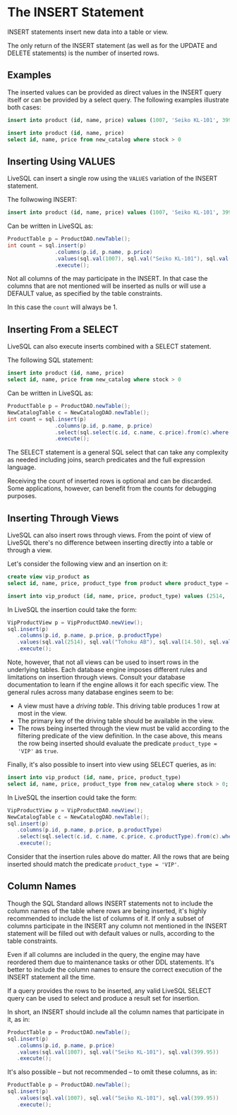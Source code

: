 # The INSERT Statement

INSERT statements insert new data into a table or view.

The only return of the INSERT statement (as well as for the UPDATE and DELETE statements) is the number of inserted rows.



## Examples

The inserted values can be provided as direct values in the INSERT query itself or can be provided by a 
select query. The following examples illustrate both cases:

```sql
insert into product (id, name, price) values (1007, 'Seiko KL-101', 399.95);

insert into product (id, name, price) 
select id, name, price from new_catalog where stock > 0
```

## Inserting Using VALUES

LiveSQL can insert a single row using the `VALUES` variation of the INSERT statement. 

The follwowing INSERT:

```sql
insert into product (id, name, price) values (1007, 'Seiko KL-101', 399.95);
```

Can be written in LiveSQL as:

```java
ProductTable p = ProductDAO.newTable();
int count = sql.insert(p)
               .columns(p.id, p.name, p.price)
               .values(sql.val(1007), sql.val("Seiko KL-101"), sql.val(399.95))
               .execute();
```

Not all columns of the may participate in the INSERT. In that case the columns that are not mentioned will be inserted as nulls
or will use a DEFAULT value, as specified by the table constraints.

In this case the `count` will always be 1.


## Inserting From a SELECT

LiveSQL can also execute inserts combined with a SELECT statement. 

The following SQL statement:

```sql
insert into product (id, name, price) 
select id, name, price from new_catalog where stock > 0
```

Can be written in LiveSQL as:

```java
ProductTable p = ProductDAO.newTable();
NewCatalogTable c = NewCatalogDAO.newTable();
int count = sql.insert(p)
               .columns(p.id, p.name, p.price)
               .select(sql.select(c.id, c.name, c.price).from(c).where(c.stock.gt(0)))
               .execute();
```

The SELECT statement is a general SQL select that can take any complexity as needed including joins, search predicates and the 
full expression language.

Receiving the count of inserted rows is optional and can be discarded. Some applications, however,
can benefit from the counts for debugging purposes.


## Inserting Through Views

LiveSQL can also insert rows through views. From the point of view of LiveSQL there's no difference between inserting directly
into a table or through a view.

Let's consider the following view and an insertion on it:

```sql
create view vip_product as
select id, name, price, product_type from product where product_type = 'VIP';

insert into vip_product (id, name, price, product_type) values (2514, 'Tohoku AB', 14.50, 'VIP');
```

In LiveSQL the insertion could take the form:

```java
VipProductView p = VipProductDAO.newView();
sql.insert(p)
   .columns(p.id, p.name, p.price, p.productType)
   .values(sql.val(2514), sql.val("Tohoku AB"), sql.val(14.50), sql.val("VIP"))
   .execute();
```

Note, however, that not all views can be used to insert rows in the underlying tables. Each database engine imposes different
rules and limitations on insertion through views. Consult your database documentation to learn if the engine allows it for 
each specific view. The general rules across many database engines seem to be:
- A view must have a *driving table*. This driving table produces 1 row at most in the view.
- The primary key of the driving table should be available in the view.
- The rows being inserted through the view must be valid according to the filtering predicate of the view definition. In the case
above, this means the row being inserted should evaluate the predicate `product_type = 'VIP'` as `true`.

Finally, it's also possible to insert into view using SELECT queries, as in:

```sql
insert into vip_product (id, name, price, product_type) 
select id, name, price, product_type from new_catalog where stock > 0;
```

In LiveSQL the insertion could take the form:

```java
VipProductView p = VipProductDAO.newView();
NewCatalogTable c = NewCatalogDAO.newTable();
sql.insert(p)
   .columns(p.id, p.name, p.price, p.productType)
   .select(sql.select(c.id, c.name, c.price, c.productType).from(c).where(c.stock.gt(0)))
   .execute();
```

Consider that the insertion rules above do matter. All the rows that are being inserted should match the predicate `product_type = 'VIP'`.


## Column Names

Though the SQL Standard allows INSERT statements not to include the column names of the table where rows are being inserted, it's highly recommended 
to include the list of columns of it. If only a subset of columns participate in the INSERT any column not mentioned in the INSERT statement will 
be filled out with default values or nulls, according to the table constraints.

Even if all columns are included in the query, the engine may have reordered them due to maintenance tasks or other DDL statements. It's better 
to include the column names to ensure the correct execution of the INSERT statement all the time.

If a query provides the rows to be inserted, any valid LiveSQL SELECT query can be used to select and produce a result set for insertion.

In short, an INSERT should include all the column names that participate in it, as in:

```java
ProductTable p = ProductDAO.newTable();
sql.insert(p)
   .columns(p.id, p.name, p.price)
   .values(sql.val(1007), sql.val("Seiko KL-101"), sql.val(399.95))
   .execute();
```

It's also possible &ndash; but not recommended &ndash; to omit these columns, as in:

```java
ProductTable p = ProductDAO.newTable();
sql.insert(p)
   .values(sql.val(1007), sql.val("Seiko KL-101"), sql.val(399.95))
   .execute();
```

